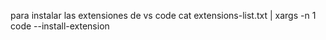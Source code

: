 
para instalar las extensiones de vs code
cat extensions-list.txt | xargs -n 1 code --install-extension
